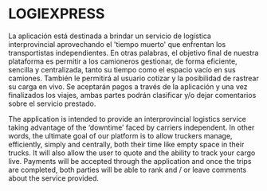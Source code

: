 # LOGIEXPRESS
La aplicación está destinada a brindar un servicio de logística interprovincial aprovechando el 'tiempo muerto' que enfrentan los transportistas independientes. En otras palabras, el objetivo final de nuestra plataforma es permitir a los camioneros gestionar, de forma eficiente, sencilla y centralizada, tanto su tiempo como el espacio vacío en sus camiones. También le permitirá al usuario cotizar y la posibilidad de rastrear su carga en vivo. Se aceptarán pagos a través de la aplicación y una vez finalizados los viajes, ambas partes podrán clasificar y/o dejar comentarios sobre el servicio prestado.

The application is intended to provide an interprovincial logistics service taking advantage of the ‘downtime’ faced by carriers independent. In other words, the ultimate goal of our platform is to allow truckers manage, efficiently, simply and centrally, both their time like empty space in their trucks. It will also allow the user to quote and the ability to track your cargo live. Payments will be accepted through the application and once the trips are completed, both parties will be able to rank and / or leave comments about the service provided.

